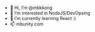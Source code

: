- 👋 Hi, I’m @mbkkong
- 👀 I’m interested in NodeJS/DevOpsing
- 🌱 I’m currently learning React :)
- 📫 mbunity.com
